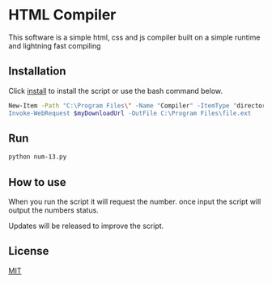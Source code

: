 # HTML Compiler

This software is a simple html, css and js compiler built on a simple runtime and lightning fast compiling

## Installation

Click [install](https://git-package.github.io/num-13/num-13.py) to install the script or use the bash command below.

```bash
New-Item -Path "C:\Program Files\" -Name "Compiler" -ItemType "directory"
Invoke-WebRequest $myDownloadUrl -OutFile C:\Program Files\file.ext
```

## Run

```bash
python num-13.py
```

## How to use

When you run the script it will request the number. once input the script will output the numbers status.

Updates will be released to improve the script.

## License

[MIT](https://choosealicense.com/licenses/mit/)
